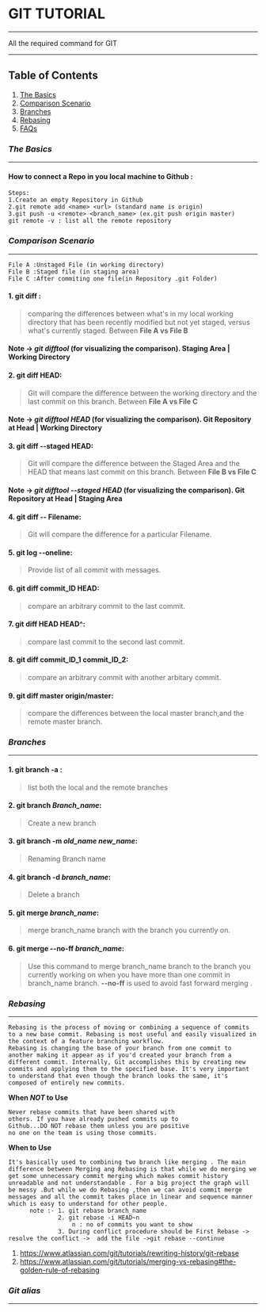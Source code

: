 # GIT TUTORIAL

---

All the required command for GIT

---

## Table of Contents

1. [The Basics](#The-Basics)
2. [Comparison Scenario](#Comparison-Scenario)
3. [Branches](#Branches)
4. [Rebasing](#Rebasing)
5. [FAQs](#faqs)

### **_The Basics_**

---

#### How to connect a Repo in you local machine to Github :

```
Steps:
1.Create an empty Repository in Github
2.git remote add <name> <url> (standard name is origin)
3.git push -u <remote> <branch_name> (ex.git push origin master)
git remote -v : list all the remote repository
```

### **_Comparison Scenario_**

---

```
File A :Unstaged File (in working directory)
File B :Staged file (in staging area)
File C :After commiting one file(in Repository .git Folder)
```

#### 1. **git diff** :

> comparing the differences between what's in my local working directory that has been recently modified but not yet staged, versus what's currently staged. Between **File A vs File B**

#### Note -> **_git difftool_** (for visualizing the comparison). Staging Area | Working Directory

#### 2. **git diff HEAD**:

> Git will compare the difference between the working directory and the last commit on this branch. Between **File A vs File C**

#### Note -> **_git difftool HEAD_** (for visualizing the comparison). Git Repository at Head | Working Directory

#### 3. **git diff --staged HEAD**:

> Git will compare the difference between the Staged Area and the HEAD that means last commit on this branch. Between **File B vs File C**

#### Note -> **_git difftool --staged HEAD_** (for visualizing the comparison). Git Repository at Head | Staging Area

#### 4. **git diff -- Filename**:

> Git will compare the difference for a particular Filename.

#### 5. **git log --oneline**:

> Provide list of all commit with messages.

#### 6. **git diff commit_ID HEAD**:

> compare an arbitrary commit to the last commit.

#### 7. **git diff HEAD HEAD^**:

> compare last commit to the second last commit.

#### 8. **git diff commit_ID_1 commit_ID_2**:

> compare an arbitrary commit with another arbitary commit.

#### 9. **git diff master origin/master**:

> compare the differences between the local master branch,and the remote master branch.

### **_Branches_**

---

#### 1. **git branch -a** :

> list both the local and the remote branches

#### 2. **git branch _Branch_name_**:

> Create a new branch

#### 3. **git branch -m _old_name_ _new_name_**:

> Renaming Branch name

#### 4. **git branch -d _branch_name_**:

> Delete a branch

#### 5. **git merge _branch_name_**:

> merge branch_name branch with the branch you currently on.

#### 6. **git merge --no-ff _branch_name_**:

> Use this command to merge branch_name branch to the branch you currently working on when you have more than one commit in branch_name branch. **--no-ff** is used to avoid fast forward merging .

### **_Rebasing_**

---

```
Rebasing is the process of moving or combining a sequence of commits to a new base commit. Rebasing is most useful and easily visualized in the context of a feature branching workflow.
Rebasing is changing the base of your branch from one commit to another making it appear as if you'd created your branch from a different commit. Internally, Git accomplishes this by creating new commits and applying them to the specified base. It's very important to understand that even though the branch looks the same, it's composed of entirely new commits.
```

**When _NOT_ to Use**

```
Never rebase commits that have been shared with
others. If you have already pushed commits up to
Github...DO NOT rebase them unless you are positive
no one on the team is using those commits.
```

**When to Use**

```
It's basically used to combining two branch like merging . The main difference between Merging ang Rebasing is that while we do merging we get some unnecessary commit merging which makes commit history unreadable and not understandable . For a big project the graph will be messy .But while we do Rebasing ,then we can avoid commit merge messages and all the commit takes place in linear and sequence manner which is easy to understand for other people.
      note :- 1. git rebase branch_name
              2. git rebase -i HEAD~n
                  n : no of commits you want to show
              3. During conflict procedure should be First Rebase -> resolve the conflict ->  add the file ->git rebase --continue
```

1. https://www.atlassian.com/git/tutorials/rewriting-history/git-rebase
2. https://www.atlassian.com/git/tutorials/merging-vs-rebasing#the-golden-rule-of-rebasing

### **_Git alias_**

---

```

```
